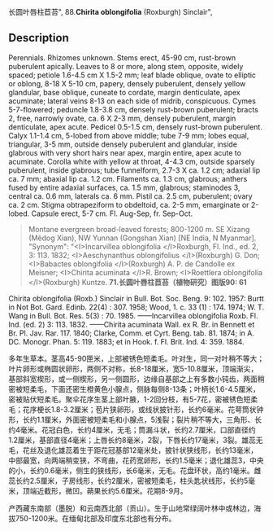 长圆叶唇柱苣苔",
88.**Chirita oblongifolia** (Roxburgh) Sinclair",

## Description
Perennials. Rhizomes unknown. Stems erect, 45-90 cm, rust-brown puberulent apically. Leaves to 8 or more, along stem, opposite, widely spaced; petiole 1.6-4.5 cm X 1.5-2 mm; leaf blade oblique, ovate to elliptic or oblong, 8-18 X 5-10 cm, papery, densely puberulent, densely yellow glandular, base oblique, cuneate to cordate, margin denticulate, apex acuminate; lateral veins 8-13 on each side of midrib, conspicuous. Cymes 5-7-flowered; peduncle 1.8-3.8 cm, densely rust-brown puberulent; bracts 2, free, narrowly ovate, ca. 6 X 2-3 mm, densely puberulent, margin denticulate, apex acute. Pedicel 0.5-1.5 cm, densely rust-brown puberulent. Calyx 1.1-1.4 cm, 5-lobed from above middle; tube 7-9 mm; lobes equal, triangular, 3-5 mm, outside densely puberulent and glandular, inside glabrous with very short hairs near apex, margin entire, apex acute to acuminate. Corolla white with yellow at throat, 4-4.3 cm, outside sparsely puberulent, inside glabrous; tube funnelform, 2.7-3 X ca. 1.2 cm; adaxial lip ca. 7 mm; abaxial lip ca. 1.2 cm. Filaments ca. 1.3 cm, glabrous; anthers fused by entire adaxial surfaces, ca. 1.5 mm, glabrous; staminodes 3, central ca. 0.6 mm, laterals ca. 6 mm. Pistil ca. 2.5 cm, puberulent; ovary ca. 2 cm. Stigma obtrapeziform to obdeltoid, ca. 2-5 mm, emarginate or 2-lobed. Capsule erect, 5-7 cm. Fl. Aug-Sep, fr. Sep-Oct.

> Montane evergreen broad-leaved forests; 800-1200 m. SE Xizang (Mêdog Xian), NW Yunnan (Gongshan Xian) [NE India, N Myanmar].
  "Synonym": "&lt;I&gt;Incarvillea oblongifolia &lt;/I&gt;Roxburgh, Fl. Ind., ed. 2, 3: 113. 1832; &lt;I&gt;Aeschynanthus oblongifolius &lt;/I&gt;(Roxburgh) G. Don; &lt;I&gt;Babactes oblongifolia &lt;/I&gt;(Roxburgh) A. P. de Candolle ex Meisner; &lt;I&gt;Chirita acuminata &lt;/I&gt;R. Brown; &lt;I&gt;Roettlera oblongifolia &lt;/I&gt;(Roxburgh) Kuntze.
**71.长圆叶唇柱苣苔（植物研究）图版90: 61**

Chirita oblongifolia (Roxb.) Sinclair in Bull. Bot. Soc. Beng. 9: 102. 1957: Burtt in Not Bot. Gard. Edinb. 22(4) : 307. 1958; Wood, 1. c. 33 (1) : 174. 1974; W. T. Wang in Bull. Bot. Res. 5(3) : 70. 1985. ——Incarvillea oblongifolia Roxb. Fl. Ind. (ed. 2) 3: 113. 1832. ——Chirita acuminata Wall. ex R. Br. in Bennett et Br. Pl. Jav. Rar. 117. 1840; Clarke, Comm. et Cyrt. Beng. tab. 81. 1874; in A. DC. Monogr. Phan. 5: 119. 1883; et in Hook. f. Fl. Brit. Ind. 4: 359. 1884.

多年生草本。茎高45-90匣米，上部被锈色短柔毛。叶对生，同一对叶稍不等大；叶片卵形或椭圆状卵形，两侧不对称，长8-18厘米，宽5-10.8厘米，顶端渐尖，基部斜宽楔形，或一侧楔形，另一侧圆形，边缘自基部之上有多数小钝齿，两面稍密被短柔毛，下面还密生橙黄色小腺点，侧脉每侧8-13条；叶柄长1.6-4.5厘米，密被贴伏短柔毛。聚伞花序生茎上部叶腋，1-2回分枝，有5-7花，密被锈色短柔毛；花序梗长1.8-3.2厘米；苞片狭卵形，或线状披针形，长约6毫米。花萼筒状钟形，长约1.1厘米，外面密被短柔毛和小腺点，5浅裂；裂片稍不等大，三角形、长约4毫米。花冠白色，长约4厘米，无毛；筒漏斗状，长约2.7厘米，口部直径约1.2厘米，基部直径4毫米；上唇长约8毫米，2裂，下唇长约17毫米，3裂。雄蕊无毛，花丝及退化雄蕊着生于距花冠基部12毫米处，披针状狭线形，长约13毫米，中部最宽，向两端稍变狭，不弯曲，花药宽卵形，长约1.5毫米；退化雄蕊3，中央的小，长约0.6毫米，侧生的狭线形，长6毫米，无毛。花盘环状，高约1毫米。雌蕊长约2.5厘米，子房线形，长约2厘米，密被短柔毛，柱头匙状线形，长约5毫米，顶端近截形，微凹。蒴果长约5.6厘米。花期8-9月。

产西藏东南部（墨脱）和云南西北部（贡山）。生于山地常绿阔叶林中或林边，海拔750-1200米。在缅甸北部及印度东北部也有分布。
